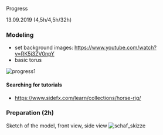 Progress

13.09.2019 (4,5h/4,5h/32h)
### Modeling
- set background images: https://www.youtube.com/watch?v=RK5j3ZV0npY
- basic torus

![progress1](https://user-images.githubusercontent.com/22836416/64878199-446af280-d653-11e9-8a9b-6fef7b26c12d.png)

#### Searching for tutorials
- https://www.sidefx.com/learn/collections/horse-rig/

### Preparation (2h)
Sketch of the model, front view, side view 
![schaf_skizze](https://user-images.githubusercontent.com/22836416/64861565-90587000-d630-11e9-8cdf-17882ac69faf.png)
